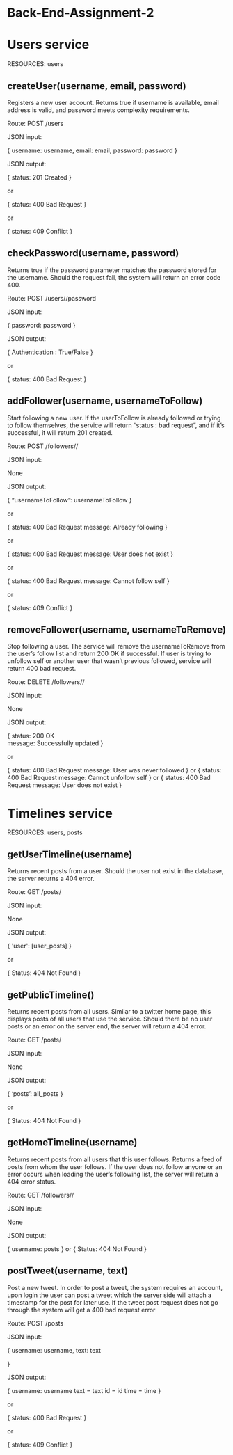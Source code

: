 # Back-End-Assignment-2
# Users service

RESOURCES: users

## createUser(username, email, password)

Registers a new user account. Returns true if username is available, email address is valid, and password meets complexity requirements.

Route: POST /users

JSON input: 

{
	username: username,
	email: email,
	password: password
}

JSON output:

{
	status: 201 Created
}

or

{
	status: 400 Bad Request
}

or

{
	status: 409 Conflict
}

## checkPassword(username, password)

Returns true if the password parameter matches the password stored for the username. Should the request fail, the system will return an error code 400.

Route: POST /users/<username>/password

JSON input: 

{
	password: password
}

JSON output:

{
	Authentication : True/False
}

or

{
	status: 400 Bad Request
}

## addFollower(username, usernameToFollow)

Start following a new user. If the userToFollow is already followed or trying to follow themselves, the service will return “status : bad request”, and if it’s successful, it 
will return 201 created.

Route: POST /followers/<username>/<usernameToFollow>

JSON input: 

None

JSON output:

{
	“usernameToFollow”: usernameToFollow
}

or

{
	status: 400 Bad Request
	message: Already following
}

or

{
	status: 400 Bad Request
	message: User does not exist
}

or

{
	status: 400 Bad Request
	message: Cannot follow self
}

or

{
	status: 409 Conflict 
}

## removeFollower(username, usernameToRemove)

Stop following a user. The service will remove the usernameToRemove from the user’s follow list and return 200 OK if successful. If user is trying to unfollow self or another user that wasn’t previous followed, service will return 400 bad request.

Route: DELETE /followers/<username>/<usernameToRemove>

JSON input: 

None

JSON output:

{
	status: 200 OK  
	message: Successfully updated
}

or

{
	status: 400 Bad Request
	message: User was never followed
}
or
{
	status: 400 Bad Request
	message: Cannot unfollow self
}
or
{
	status: 400 Bad Request
	message: User does not exist
}

# Timelines service

RESOURCES: users, posts

## getUserTimeline(username)

Returns recent posts from a user. Should the user not exist in the database, the server returns a 404 error.

Route: GET /posts/<username>

JSON input: 

None

JSON output:

{
	'user': [user_posts]
}

or

{
	Status: 404 Not Found
}

## getPublicTimeline()
Returns recent posts from all users. Similar to a twitter home page, this displays posts of all users that use the service. Should there be no user posts or an error on the server end, the server will return a 404 error.

Route: GET /posts/

JSON input: 

None

JSON output:

{
	‘posts’: all_posts
}

or

{
	Status: 404 Not Found
}

## getHomeTimeline(username)
Returns recent posts from all users that this user follows. Returns a feed of posts from whom the user follows. If the user does not follow anyone or an error occurs when 
loading the user’s following list, the server will return a 404 error status.

Route: GET /followers/<username>/
	
JSON input: 

None
	
JSON output:

{
	username: posts
}
or
{
	Status: 404 Not Found
}

## postTweet(username, text)
Post a new tweet. In order to post a tweet, the system requires an account, upon login the user can post a tweet which the server side will attach a timestamp for the post for later use. If the tweet post request does not go through the system will get a 400 bad request error

Route: POST /posts

JSON input: 

{
	username: username,
	text: text

}

JSON output:

{
	username: username
	text = text
	id = id
	time = time
}

or

{
	status: 400 Bad Request
}

or

{
	status: 409 Conflict
}
